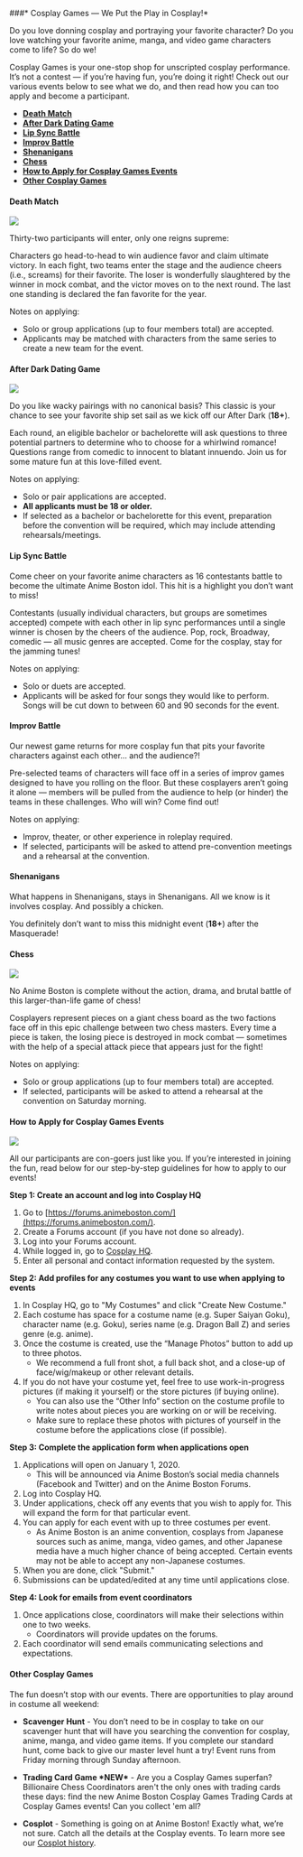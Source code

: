 ###* Cosplay Games &mdash; We Put the Play in Cosplay!*

Do you love donning cosplay and portraying your favorite character? Do you love watching your favorite anime, manga, and video game characters come to life?  So do we!

Cosplay Games is your one-stop shop for unscripted cosplay performance. It’s not a contest &mdash; if you’re having fun, you’re doing it right!  Check out our various events below to see what we do, and then read how you can too apply and become a participant.

* **[Death Match](#death)**
* **[After Dark Dating Game](#dating)**
* **[Lip Sync Battle](#lip)**
* **[Improv Battle](#improv)**
* **[Shenanigans](#shenanigans)**
* **[Chess](#chess)**
* **[How to Apply for Cosplay Games Events](#apply)**
* **[Other Cosplay Games](#other)**

#### <a name="death">Death Match</a>
<img src="/images/cosplay/cosplay_games/deathmatch.png" class="img-responsive">

Thirty-two participants will enter, only one reigns supreme:

Characters go head-to-head to win audience favor and claim ultimate victory. In each fight, two teams enter the stage and the audience cheers (i.e., screams) for their favorite. The loser is wonderfully slaughtered by the winner in mock combat, and the victor moves on to the next round. The last one standing is declared the fan favorite for the year.

Notes on applying:
* Solo or group applications (up to four members total) are accepted.
* Applicants may be matched with characters from the same series to create a new team for the event.

#### <a name="dating">After Dark Dating Game</a>
<img src="/images/cosplay/cosplay_games/datinggame.png" class="img-responsive">

Do you like wacky pairings with no canonical basis? This classic is your chance to see your favorite ship set sail as we kick off our After Dark (**18+**).

Each round, an eligible bachelor or bachelorette will ask questions to three potential partners to determine who to choose for a whirlwind romance! Questions range from comedic to innocent to blatant innuendo. Join us for some mature fun at this love-filled event.

Notes on applying:
* Solo or pair applications are accepted.
* **All applicants must be 18 or older.**
* If selected as a bachelor or bachelorette for this event, preparation before the convention will be required, which may include attending rehearsals/meetings.

#### <a name="lip">Lip Sync Battle</a>
Come cheer on your favorite anime characters as 16 contestants battle to become the ultimate Anime Boston idol. This hit is a highlight you don’t want to miss!

Contestants (usually individual characters, but groups are sometimes accepted) compete with each other in lip sync performances until a single winner is chosen by the cheers of the audience. Pop, rock, Broadway, comedic &mdash; all music genres are accepted. Come for the cosplay, stay for the jamming tunes!

Notes on applying:
* Solo or duets are accepted.
* Applicants will be asked for four songs they would like to perform. Songs will be cut down to between 60 and 90 seconds for the event.

#### <a name="improv">Improv Battle</a>
Our newest game returns for more cosplay fun that pits your favorite characters against each other... and the audience?!

Pre-selected teams of characters will face off in a series of improv games designed to have you rolling on the floor. But these cosplayers aren’t going it alone &mdash; members will be pulled from the audience to help (or hinder) the teams in these challenges.  Who will win? Come find out!

Notes on applying:
* Improv, theater, or other experience in roleplay required.
* If selected, participants will be asked to attend pre-convention meetings and a rehearsal at the convention.

#### <a name="shenanigans">Shenanigans</a>
What happens in Shenanigans, stays in Shenanigans. All we know is it involves cosplay. And possibly a chicken.

You definitely don’t want to miss this midnight event (**18+**) after the Masquerade!

#### <a name="chess">Chess</a>
<img src="/images/cosplay/cosplay_games/chess.png" class="img-responsive">

No Anime Boston is complete without the action, drama, and brutal battle of this larger-than-life game of chess!

Cosplayers represent pieces on a giant chess board as the two factions face off in this epic challenge between two chess masters. Every time a piece is taken, the losing piece is destroyed in mock combat &mdash; sometimes with the help of a special attack piece that appears just for the fight!

Notes on applying:
* Solo or group applications (up to four members total) are accepted.
* If selected, participants will be asked to attend a rehearsal at the convention on Saturday morning.

#### <a name="apply">How to Apply for Cosplay Games Events</a>
<img src="/images/cosplay/cosplay_games/applygames.png" class="img-responsive">

All our participants are con-goers just like you. If you’re interested in joining the fun, read below for our step-by-step guidelines for how to apply to our events!

**Step 1: Create an account and log into Cosplay HQ**
1. Go to [https://forums.animeboston.com/](https://forums.animeboston.com/).
2. Create a Forums account (if you have not done so already).
3. Log into your Forums account.
4. While logged in, go to [Cosplay HQ](http://www.animeboston.com/cosplayhq/).
5. Enter all personal and contact information requested by the system.

**Step 2: Add profiles for any costumes you want to use when applying to events**
1. In Cosplay HQ, go to "My Costumes" and click "Create New Costume."
2. Each costume has space for a costume name (e.g. Super Saiyan Goku), character name (e.g. Goku), series name (e.g. Dragon Ball Z) and series genre (e.g. anime).
3. Once the costume is created, use the “Manage Photos” button to add up to three photos.
    * We recommend a full front shot, a full back shot, and a close-up of face/wig/makeup or other relevant details.
4. If you do not have your costume yet, feel free to use work-in-progress pictures (if making it yourself) or the store pictures (if buying online).
    * You can also use the “Other Info” section on the costume profile to write notes about pieces you are working on or will be receiving.
    * Make sure to replace these photos with pictures of yourself in the costume before the applications close (if possible).

**Step 3: Complete the application form when applications open**
1. Applications will open on January 1, 2020.
    * This will be announced via Anime Boston’s social media channels (Facebook and Twitter) and on the Anime Boston Forums.
2. Log into Cosplay HQ.
3. Under applications, check off any events that you wish to apply for. This will expand the form for that particular event.
4. You can apply for each event with up to three costumes per event.
    * As Anime Boston is an anime convention, cosplays from Japanese sources such as anime, manga, video games, and other Japanese media have a much higher chance of being accepted. Certain events may not be able to accept any non-Japanese costumes.
5. When you are done, click "Submit."
6. Submissions can be updated/edited at any time until applications close.

**Step 4: Look for emails from event coordinators**
1. Once applications close, coordinators will make their selections within one to two weeks.
    * Coordinators will provide updates on the forums.
2. Each coordinator will send emails communicating selections and expectations.

#### <a name="other">Other Cosplay Games</a>
The fun doesn’t stop with our events. There are opportunities to play around in costume all weekend:

* **Scavenger Hunt** - You don’t need to be in cosplay to take on our scavenger hunt that will have you searching the convention for cosplay, anime, manga, and video game items. If you complete our standard hunt, come back to give our master level hunt a try! Event runs from Friday morning through Sunday afternoon.

* **Trading Card Game &ast;NEW&ast;** - Are you a Cosplay Games superfan? Billionaire Chess Coordinators aren't the only ones with trading cards these days: find the new Anime Boston Cosplay Games Trading Cards at Cosplay Games events! Can you collect 'em all?

* **Cosplot** -  Something is going on at Anime Boston! Exactly what, we’re not sure. Catch all the details at the Cosplay events. To learn more see our <a href="/cosplay/cosplot/">Cosplot history</a>.
